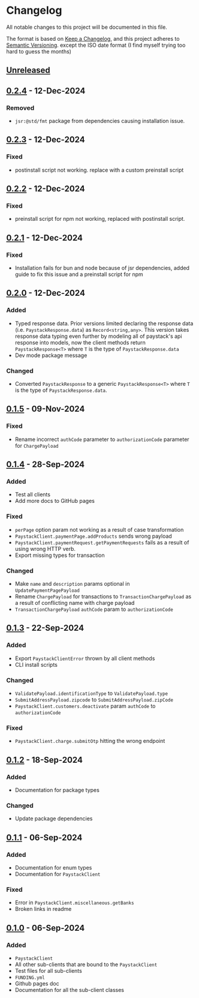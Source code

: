 # Changelog

All notable changes to this project will be documented in this file.

The format is based on [Keep a Changelog](https://keepachangelog.com/en/1.1.0/),
and this project adheres to
[Semantic Versioning](https://semver.org/spec/v2.0.0.html). except the ISO date
format (I find myself trying too hard to guess the months)

## [Unreleased]

## [0.2.4] - 12-Dec-2024

### Removed

- `jsr:@std/fmt` package from dependencies causing installation issue.

## [0.2.3] - 12-Dec-2024

### Fixed

- postinstall script not working. replace with a custom preinstall script

## [0.2.2] - 12-Dec-2024

### Fixed

- preinstall script for npm not working, replaced with postinstall script.

## [0.2.1] - 12-Dec-2024

### Fixed

- Installation fails for bun and node because of jsr dependencies, added guide to fix this issue
  and a preinstall script for npm

## [0.2.0] - 12-Dec-2024

### Added

- Typed response data. Prior versions limited declaring the response data (i.e.
  `PaystackResponse.data`) as `Record<string,any>`. This version takes response
  data typing even further by modeling all of paystack's api response into
  models, now the client methods return `PaystackResponse<T>` where `T` is the
  type of `PaystackResponse.data`
- Dev mode package message

### Changed

- Converted `PaystackResponse` to a generic `PaystackResponse<T>` where `T` is
  the type of `PaystackResponse.data`.

## [0.1.5] - 09-Nov-2024

### Fixed

- Rename incorrect `authCode` parameter to `authorizationCode` parameter for
  `ChargePayload`

## [0.1.4] - 28-Sep-2024

### Added

- Test all clients
- Add more docs to GitHub pages

### Fixed

- `perPage` option param not working as a result of case transformation
- `PaystackClient.paymentPage.addProducts` sends wrong payload
- `PaystackClient.paymentRequest.getPaymentRequests` fails as a result of using
  wrong HTTP verb.
- Export missing types for transaction

### Changed

- Make `name` and `description` params optional in `UpdatePaymentPagePayload`
- Rename `ChargePayload` for transactions to `TransactionChargePayload` as a
  result of conflicting name with charge payload
- `TransactionChargePayload` `authCode` param to `authorizationCode`

## [0.1.3] - 22-Sep-2024

### Added

- Export `PaystackClientError` thrown by all client methods
- CLI install scripts

### Changed

- `ValidatePayload.identificationType` to `ValidatePayload.type`
- `SubmitAddressPayload.zipcode` to `SubmitAddressPayload.zipCode`
- `PaystackClient.customers.deactivate` param `authCode` to `authorizationCode`

### Fixed

- `PaystackClient.charge.submitOtp` hitting the wrong endpoint

## [0.1.2] - 18-Sep-2024

### Added

- Documentation for package types

### Changed

- Update package dependencies

## [0.1.1] - 06-Sep-2024

### Added

- Documentation for enum types
- Documentation for `PaystackClient`

### Fixed

- Error in `PaystackClient.miscellaneous.getBanks`
- Broken links in readme

## [0.1.0] - 06-Sep-2024

### Added

- `PaystackClient`
- All other sub-clients that are bound to the `PaystackClient`
- Test files for all sub-clients
- `FUNDING.yml`
- Github pages doc
- Documentation for all the sub-client classes

[unreleased]: https://github.com/gray-adeyi/paystack-sdk/compare/v0.2.4...HEAD
[0.2.4]: https://github.com/gray-adeyi/paystack-sdk/compare/v0.2.3...v0.2.4
[0.2.3]: https://github.com/gray-adeyi/paystack-sdk/compare/v0.2.2...v0.2.3
[0.2.2]: https://github.com/gray-adeyi/paystack-sdk/compare/v0.2.1...v0.2.2
[0.2.1]: https://github.com/gray-adeyi/paystack-sdk/compare/v0.2.0...v0.2.1
[0.2.0]: https://github.com/gray-adeyi/paystack-sdk/compare/v0.1.5...v0.2.0
[0.1.5]: https://github.com/gray-adeyi/paystack-sdk/compare/v0.1.4...v0.1.5
[0.1.4]: https://github.com/gray-adeyi/paystack-sdk/compare/v0.1.3...v0.1.4
[0.1.3]: https://github.com/gray-adeyi/paystack-sdk/compare/v0.1.2...v0.1.3
[0.1.2]: https://github.com/gray-adeyi/paystack-sdk/compare/v0.1.1...v0.1.2
[0.1.1]: https://github.com/gray-adeyi/paystack-sdk/compare/v0.1.0...v0.1.1
[0.1.0]: https://github.com/gray-adeyi/paystack-sdk/releases/tag/v0.1.0
